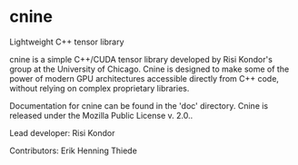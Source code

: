 # cnine
Lightweight C++ tensor library

cnine is a simple C++/CUDA tensor library developed by Risi Kondor's group at the University of Chicago. Cnine is designed to make some of the power of modern GPU architectures accessible directly from C++ code, without relying on complex proprietary libraries. 

Documentation for cnine can be found in the 'doc' directory. Cnine is released under the Mozilla Public License v. 2.0..

Lead developer: Risi Kondor

Contributors: Erik Henning Thiede
